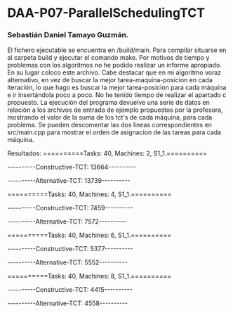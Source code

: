 # DAA-P07-ParallelSchedulingTCT
### Sebastián Daniel Tamayo Guzmán.

El fichero ejecutable se encuentra en /build/main. Para compilar situarse en al carpeta build y ejecutar el comando make.
Por motivos de tiempo y problemas con los algoritmos no he podido realizar un informe apropiado. En su lugar coloco este archivo.
Cabe destacar que en mi algoritmo voraz alternativo, en vez de buscar la mejor tarea-maquina-posicion en cada iteración, lo que hago es buscar la mejor tarea-posicion para cada máquina e ir insertándola poco a poco.
No he tenido tiempo de realizar el apartado c propuesto.
La ejecución del programa devuelve una serie de datos en relación a los archivos de entrada de ejemplo propuestos por la profesora, mostrando el valor de la suma de los tct's de cada máquina, para cada problema. Se pueden descomentar las dos lineas correspondientes en src/main.cpp para mostrar el orden de asignacion de las tareas para cada máquina.

Resultados:
==========Tasks: 40, Machines: 2, S1_1.==========

----------Constructive-TCT: 13664----------

----------Alternative-TCT: 13739----------


==========Tasks: 40, Machines: 4, S1_1.==========

----------Constructive-TCT: 7459----------

----------Alternative-TCT: 7572----------


==========Tasks: 40, Machines: 6, S1_1.==========

----------Constructive-TCT: 5377----------

----------Alternative-TCT: 5552----------


==========Tasks: 40, Machines: 8, S1_1.==========

----------Constructive-TCT: 4415----------

----------Alternative-TCT: 4558----------
